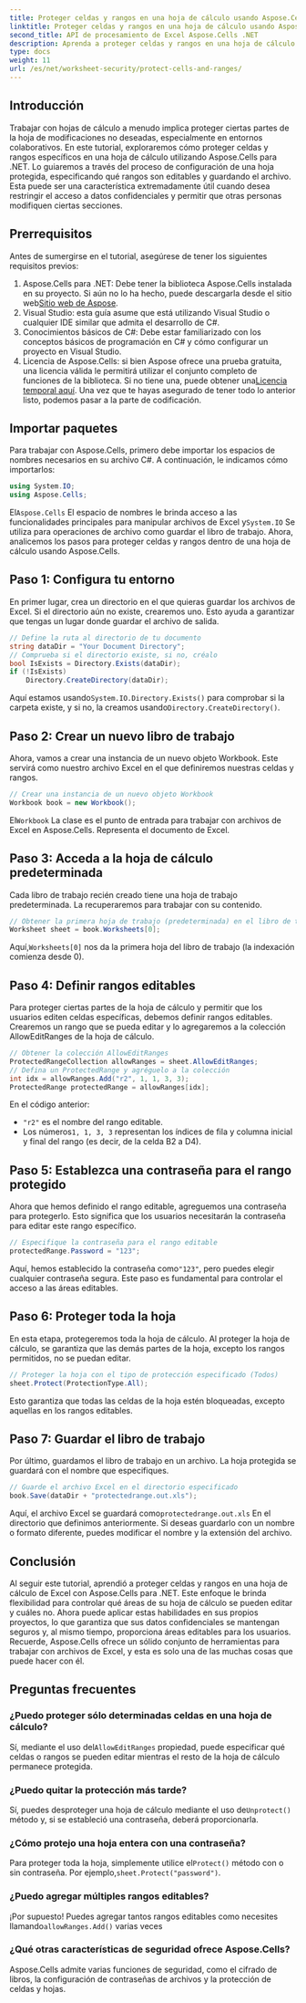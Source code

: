 ```yaml
---
title: Proteger celdas y rangos en una hoja de cálculo usando Aspose.Cells
linktitle: Proteger celdas y rangos en una hoja de cálculo usando Aspose.Cells
second_title: API de procesamiento de Excel Aspose.Cells .NET
description: Aprenda a proteger celdas y rangos en una hoja de cálculo de Excel con Aspose.Cells para .NET. Siga esta guía paso a paso para proteger sus hojas de cálculo.
type: docs
weight: 11
url: /es/net/worksheet-security/protect-cells-and-ranges/
---
```

## Introducción
Trabajar con hojas de cálculo a menudo implica proteger ciertas partes de la hoja de modificaciones no deseadas, especialmente en entornos colaborativos. En este tutorial, exploraremos cómo proteger celdas y rangos específicos en una hoja de cálculo utilizando Aspose.Cells para .NET. Lo guiaremos a través del proceso de configuración de una hoja protegida, especificando qué rangos son editables y guardando el archivo. Esta puede ser una característica extremadamente útil cuando desea restringir el acceso a datos confidenciales y permitir que otras personas modifiquen ciertas secciones.
## Prerrequisitos
Antes de sumergirse en el tutorial, asegúrese de tener los siguientes requisitos previos:
1. Aspose.Cells para .NET: Debe tener la biblioteca Aspose.Cells instalada en su proyecto. Si aún no lo ha hecho, puede descargarla desde el sitio web[Sitio web de Aspose](https://releases.aspose.com/cells/net/).
2. Visual Studio: esta guía asume que está utilizando Visual Studio o cualquier IDE similar que admita el desarrollo de C#.
3. Conocimientos básicos de C#: Debe estar familiarizado con los conceptos básicos de programación en C# y cómo configurar un proyecto en Visual Studio.
4.  Licencia de Aspose.Cells: si bien Aspose ofrece una prueba gratuita, una licencia válida le permitirá utilizar el conjunto completo de funciones de la biblioteca. Si no tiene una, puede obtener una[Licencia temporal aquí](https://purchase.aspose.com/temporary-license/).
Una vez que te hayas asegurado de tener todo lo anterior listo, podemos pasar a la parte de codificación.
## Importar paquetes
Para trabajar con Aspose.Cells, primero debe importar los espacios de nombres necesarios en su archivo C#. A continuación, le indicamos cómo importarlos:
```csharp
using System.IO;
using Aspose.Cells;
```
 El`Aspose.Cells` El espacio de nombres le brinda acceso a las funcionalidades principales para manipular archivos de Excel y`System.IO` Se utiliza para operaciones de archivo como guardar el libro de trabajo.
Ahora, analicemos los pasos para proteger celdas y rangos dentro de una hoja de cálculo usando Aspose.Cells.
## Paso 1: Configura tu entorno
En primer lugar, crea un directorio en el que quieras guardar los archivos de Excel. Si el directorio aún no existe, crearemos uno. Esto ayuda a garantizar que tengas un lugar donde guardar el archivo de salida.
```csharp
// Define la ruta al directorio de tu documento
string dataDir = "Your Document Directory";
// Comprueba si el directorio existe, si no, créalo
bool IsExists = Directory.Exists(dataDir);
if (!IsExists)
    Directory.CreateDirectory(dataDir);
```
 Aquí estamos usando`System.IO.Directory.Exists()` para comprobar si la carpeta existe, y si no, la creamos usando`Directory.CreateDirectory()`.
## Paso 2: Crear un nuevo libro de trabajo
Ahora, vamos a crear una instancia de un nuevo objeto Workbook. Este servirá como nuestro archivo Excel en el que definiremos nuestras celdas y rangos.
```csharp
// Crear una instancia de un nuevo objeto Workbook
Workbook book = new Workbook();
```
 El`Workbook` La clase es el punto de entrada para trabajar con archivos de Excel en Aspose.Cells. Representa el documento de Excel.
## Paso 3: Acceda a la hoja de cálculo predeterminada
Cada libro de trabajo recién creado tiene una hoja de trabajo predeterminada. La recuperaremos para trabajar con su contenido.
```csharp
// Obtener la primera hoja de trabajo (predeterminada) en el libro de trabajo
Worksheet sheet = book.Worksheets[0];
```
 Aquí,`Worksheets[0]` nos da la primera hoja del libro de trabajo (la indexación comienza desde 0).
## Paso 4: Definir rangos editables
Para proteger ciertas partes de la hoja de cálculo y permitir que los usuarios editen celdas específicas, debemos definir rangos editables. Crearemos un rango que se pueda editar y lo agregaremos a la colección AllowEditRanges de la hoja de cálculo.
```csharp
// Obtener la colección AllowEditRanges
ProtectedRangeCollection allowRanges = sheet.AllowEditRanges;
// Defina un ProtectedRange y agréguelo a la colección
int idx = allowRanges.Add("r2", 1, 1, 3, 3);
ProtectedRange protectedRange = allowRanges[idx];
```
En el código anterior:
- `"r2"` es el nombre del rango editable.
-  Los números`1, 1, 3, 3` representan los índices de fila y columna inicial y final del rango (es decir, de la celda B2 a D4).
## Paso 5: Establezca una contraseña para el rango protegido
Ahora que hemos definido el rango editable, agreguemos una contraseña para protegerlo. Esto significa que los usuarios necesitarán la contraseña para editar este rango específico.
```csharp
// Especifique la contraseña para el rango editable
protectedRange.Password = "123";
```
 Aquí, hemos establecido la contraseña como`"123"`, pero puedes elegir cualquier contraseña segura. Este paso es fundamental para controlar el acceso a las áreas editables.
## Paso 6: Proteger toda la hoja
En esta etapa, protegeremos toda la hoja de cálculo. Al proteger la hoja de cálculo, se garantiza que las demás partes de la hoja, excepto los rangos permitidos, no se puedan editar.
```csharp
// Proteger la hoja con el tipo de protección especificado (Todos)
sheet.Protect(ProtectionType.All);
```
Esto garantiza que todas las celdas de la hoja estén bloqueadas, excepto aquellas en los rangos editables.
## Paso 7: Guardar el libro de trabajo
Por último, guardamos el libro de trabajo en un archivo. La hoja protegida se guardará con el nombre que especifiques.
```csharp
// Guarde el archivo Excel en el directorio especificado
book.Save(dataDir + "protectedrange.out.xls");
```
 Aquí, el archivo Excel se guardará como`protectedrange.out.xls` En el directorio que definimos anteriormente. Si deseas guardarlo con un nombre o formato diferente, puedes modificar el nombre y la extensión del archivo.
## Conclusión
Al seguir este tutorial, aprendió a proteger celdas y rangos en una hoja de cálculo de Excel con Aspose.Cells para .NET. Este enfoque le brinda flexibilidad para controlar qué áreas de su hoja de cálculo se pueden editar y cuáles no. Ahora puede aplicar estas habilidades en sus propios proyectos, lo que garantiza que sus datos confidenciales se mantengan seguros y, al mismo tiempo, proporciona áreas editables para los usuarios.
Recuerde, Aspose.Cells ofrece un sólido conjunto de herramientas para trabajar con archivos de Excel, y esta es solo una de las muchas cosas que puede hacer con él. 
## Preguntas frecuentes
### ¿Puedo proteger sólo determinadas celdas en una hoja de cálculo?
 Sí, mediante el uso del`AllowEditRanges` propiedad, puede especificar qué celdas o rangos se pueden editar mientras el resto de la hoja de cálculo permanece protegida.
### ¿Puedo quitar la protección más tarde?
 Sí, puedes desproteger una hoja de cálculo mediante el uso de`Unprotect()` método y, si se estableció una contraseña, deberá proporcionarla.
### ¿Cómo protejo una hoja entera con una contraseña?
 Para proteger toda la hoja, simplemente utilice el`Protect()` método con o sin contraseña. Por ejemplo,`sheet.Protect("password")`.
### ¿Puedo agregar múltiples rangos editables?
 ¡Por supuesto! Puedes agregar tantos rangos editables como necesites llamando`allowRanges.Add()` varias veces
### ¿Qué otras características de seguridad ofrece Aspose.Cells?
Aspose.Cells admite varias funciones de seguridad, como el cifrado de libros, la configuración de contraseñas de archivos y la protección de celdas y hojas.